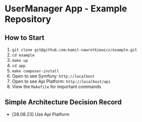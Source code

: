 # UserManager App - Example Repository

## How to Start 

1. `git clone git@github.com:kamil-nawrotkiewicz/example.git`
2. `cd example`
3. `make up`
4. `cd app`
5. `make composer-install`
6. Open to see Symfony: `http://localhost`
7. Open to see Api Platform: `http://localhost/api` 
8. View the `Makefile` for important commands

## Simple Architecture Decision Record
- [28.08.23] Use Api Platform